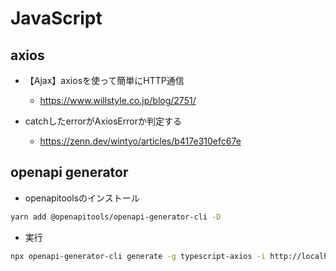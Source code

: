 # JavaScript

## axios

- 【Ajax】axiosを使って簡単にHTTP通信
  - https://www.willstyle.co.jp/blog/2751/

- catchしたerrorがAxiosErrorか判定する
  - https://zenn.dev/wintyo/articles/b417e310efc67e

## openapi generator

- openapitoolsのインストール
```sh
yarn add @openapitools/openapi-generator-cli -D
```

- 実行
```sh
npx openapi-generator-cli generate -g typescript-axios -i http://localhost:17100/api/v1/openapi.json -o ./src/api
```